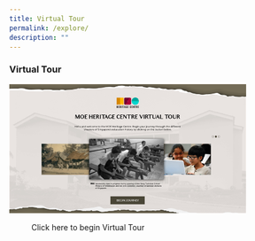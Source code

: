 ```yaml
---
title: Virtual Tour
permalink: /explore/
description: ""
---
```

### **Virtual Tour**

<p><a href="https://academyofsingaporeteachers.moe.edu.sg/moehc/explore/virtualtour/index.html">  
<img style="width:85%" src="/images/virtualtour.png">  
</a></p>

<figure>
<figcaption>  Click here to begin Virtual Tour
 </figcaption>
</figure>